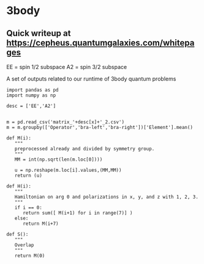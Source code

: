 # 3body

## Quick writeup at https://cepheus.quantumgalaxies.com/whitepages

EE = spin 1/2 subspace
A2 = spin 3/2 subspace


A set of outputs related to our runtime of 3body quantum problems

    import pandas as pd
    import numpy as np
    
    desc = ['EE','A2']


    m = pd.read_csv('matrix_'+desc[x]+'_2.csv')
    m = m.groupby(['Operator','bra-left','bra-right'])['Element'].mean()

    def M(i):
       """
       preprocessed already and divided by symmetry group.
       """
       MM = int(np.sqrt(len(m.loc[0])))
      
       u = np.reshape(m.loc[i].values,(MM,MM))
       return (u)

    def H(i):
       """
       Hamiltonian on arg 0 and polarizations in x, y, and z with 1, 2, 3.
       """
       if i == 0: 
          return sum([ M(i+1) for i in range(7)] )
       else:
          return M(i+7)
      
    def S():
       """
       Overlap
       """  
       return M(0)
  
  
